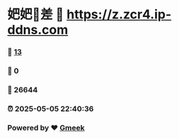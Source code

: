 # 妑妑🔭差 :link: https://z.zcr4.ip-ddns.com 
### :page_facing_up: [13](https://z.zcr4.ip-ddns.com/tag.html) 
### :speech_balloon: 0 
### :hibiscus: 26644 
### :alarm_clock: 2025-05-05 22:40:36 
### Powered by :heart: [Gmeek](https://github.com/Meekdai/Gmeek)
